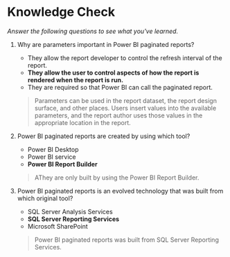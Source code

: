 # Knowledge Check
*Answer the following questions to see what you've learned.*


1. Why are parameters important in Power BI paginated reports?
    * They allow the report developer to control the refresh interval of the report.
    * **They allow the user to control aspects of how the report is rendered when the report is run.**
    * They are required so that Power BI can call the paginated report.
    >Parameters can be used in the report dataset, the report design surface, and other places. Users insert values into the available parameters, and the report author uses those values in the appropriate location in the report.

2. Power BI paginated reports are created by using which tool?
    * Power BI Desktop
    * Power BI service
    * **Power BI Report Builder**
    >AThey are only built by using the Power BI Report Builder.

3. Power BI paginated reports is an evolved technology that was built from which original tool?
    * SQL Server Analysis Services
    * **SQL Server Reporting Services**
    * Microsoft SharePoint
    >Power BI paginated reports was built from SQL Server Reporting Services.